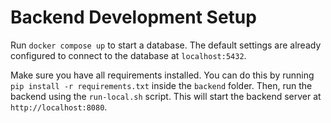 # Backend Development Setup

Run `docker compose up` to start a database. The default settings are already configured to connect to the database at `localhost:5432`.

Make sure you have all requirements installed. You can do this by running `pip install -r requirements.txt` inside the `backend` folder.
Then, run the backend using the `run-local.sh` script. This will start the backend server at `http://localhost:8080`.
